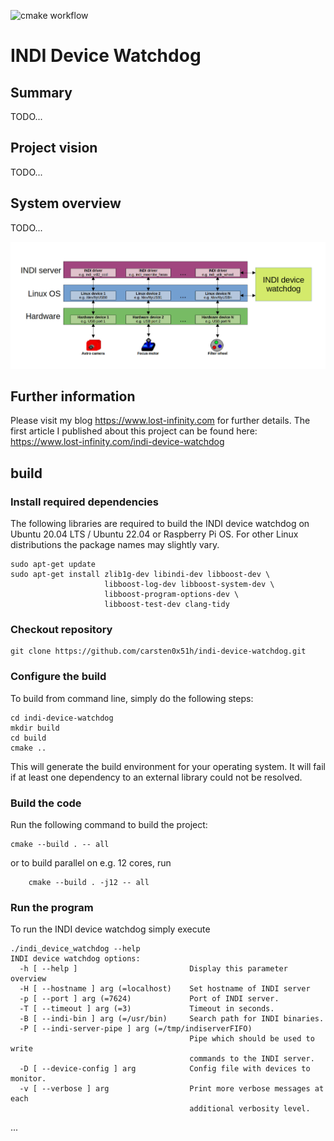 ![cmake workflow](https://github.com/carsten0x51h/indi-device-watchdog/actions/workflows/cmake.yml/badge.svg)

INDI Device Watchdog
====================

## Summary
TODO...


## Project vision
TODO...


## System overview
TODO...

![INDI Device Watchdog System Overview](doc/images/indi-device-watchdog-overview.jpeg)

## Further information
Please visit my blog https://www.lost-infinity.com for further details. The first article I published about this project can be found here: https://www.lost-infinity.com/indi-device-watchdog


## build

### Install required dependencies
The following libraries are required to build the INDI device watchdog on Ubuntu 20.04 LTS / Ubuntu 22.04 or Raspberry Pi OS.
For other Linux distributions the package names may slightly vary.

	sudo apt-get update
	sudo apt-get install zlib1g-dev libindi-dev libboost-dev \
	                     libboost-log-dev libboost-system-dev \
	                     libboost-program-options-dev \
	                     libboost-test-dev clang-tidy

### Checkout repository

	git clone https://github.com/carsten0x51h/indi-device-watchdog.git

### Configure the build
To build from command line, simply do the following steps:

	cd indi-device-watchdog
	mkdir build
	cd build
	cmake ..

This will generate the build environment for your operating system. It will fail
if at least one dependency to an external library could not be resolved.


### Build the code
Run the following command to build the project: 

	cmake --build . -- all

or to build parallel on e.g. 12 cores, run

```
	cmake --build . -j12 -- all
```

### Run the program
To run the INDI device watchdog simply execute

```
./indi_device_watchdog --help
INDI device watchdog options:
  -h [ --help ]                         Display this parameter overview
  -H [ --hostname ] arg (=localhost)    Set hostname of INDI server
  -p [ --port ] arg (=7624)             Port of INDI server.
  -T [ --timeout ] arg (=3)             Timeout in seconds.
  -B [ --indi-bin ] arg (=/usr/bin)     Search path for INDI binaries.
  -P [ --indi-server-pipe ] arg (=/tmp/indiserverFIFO)
                                        Pipe which should be used to write 
                                        commands to the INDI server.
  -D [ --device-config ] arg            Config file with devices to monitor.
  -v [ --verbose ] arg                  Print more verbose messages at each 
                                        additional verbosity level.	

```

...
